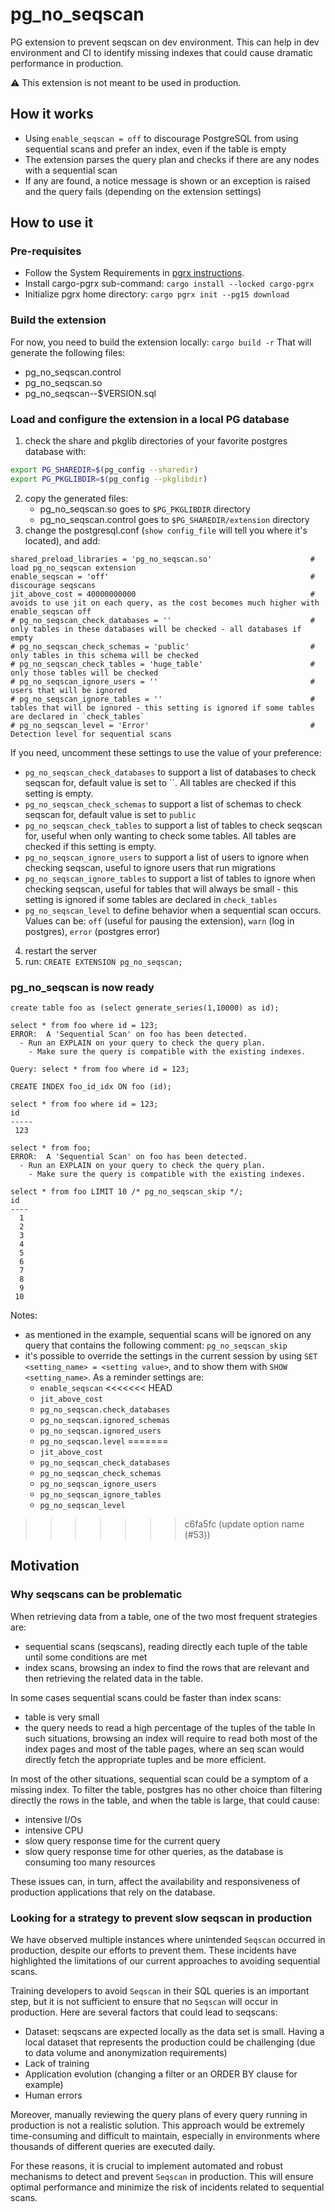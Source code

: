 # pg_no_seqscan

PG extension to prevent seqscan on dev environment. This can help in dev environment and CI to identify missing indexes that could cause dramatic performance in production.

⚠️ This extension is not meant to be used in production.

## How it works

- Using `enable_seqscan = off` to discourage PostgreSQL from using sequential scans and prefer an index, even if the table is empty
- The extension parses the query plan and checks if there are any nodes with a sequential scan
- If any are found, a notice message is shown or an exception is raised and the query fails (depending on the extension settings)

## How to use it

### Pre-requisites

- Follow the System Requirements in [pgrx instructions](https://github.com/pgcentralfoundation/pgrx).
- Install cargo-pgrx sub-command: `cargo install --locked cargo-pgrx`
- Initialize pgrx home directory: `cargo pgrx init --pg15 download`

### Build the extension

For now, you need to build the extension locally:
`cargo build -r`
That will generate the following files:

- pg_no_seqscan.control
- pg_no_seqscan.so
- pg_no_seqscan--$VERSION.sql

### Load and configure the extension in a local PG database

1. check the share and pkglib directories of your favorite postgres database with:

```bash
export PG_SHAREDIR=$(pg_config --sharedir)
export PG_PKGLIBDIR=$(pg_config --pkglibdir)
```

2. copy the generated files:
   - pg_no_seqscan.so goes to `$PG_PKGLIBDIR` directory
   - pg_no_seqscan.control goes to `$PG_SHAREDIR/extension` directory
3. change the postgresql.conf (`show config_file` will tell you where it's located), and add:

```
shared_preload_libraries = 'pg_no_seqscan.so'                      # load pg_no_seqscan extension
enable_seqscan = 'off'                                             # discourage seqscans
jit_above_cost = 40000000000                                       # avoids to use jit on each query, as the cost becomes much higher with enable_seqscan off
# pg_no_seqscan_check_databases = ''                               # only tables in these databases will be checked - all databases if empty
# pg_no_seqscan_check_schemas = 'public'                           # only tables in this schema will be checked
# pg_no_seqscan_check_tables = 'huge_table'                        # only those tables will be checked
# pg_no_seqscan_ignore_users = ''                                  # users that will be ignored
# pg_no_seqscan_ignore_tables = ''                                 # tables that will be ignored - this setting is ignored if some tables are declared in `check_tables`
# pg_no_seqscan_level = 'Error'                                    # Detection level for sequential scans
```

If you need, uncomment these settings to use the value of your preference:

- `pg_no_seqscan_check_databases` to support a list of databases to check seqscan for, default value is set to ``. All tables are checked if this setting is empty.
- `pg_no_seqscan_check_schemas` to support a list of schemas to check seqscan for, default value is set to `public`
- `pg_no_seqscan_check_tables` to support a list of tables to check seqscan for, useful when only wanting to check some tables. All tables are checked if this setting is empty.
- `pg_no_seqscan_ignore_users` to support a list of users to ignore when checking seqscan, useful to ignore users that run migrations
- `pg_no_seqscan_ignore_tables` to support a list of tables to ignore when checking seqscan, useful for tables that will always be small - this setting is ignored if some tables are declared in `check_tables`
- `pg_no_seqscan_level` to define behavior when a sequential scan occurs. Values can be: `off` (useful for pausing the extension), `warn` (log in postgres), `error` (postgres error)

4. restart the server
5. run: `CREATE EXTENSION pg_no_seqscan;`

### pg_no_seqscan is now ready

```postgresql
create table foo as (select generate_series(1,10000) as id);

select * from foo where id = 123;
ERROR:  A 'Sequential Scan' on foo has been detected.
  - Run an EXPLAIN on your query to check the query plan.
    - Make sure the query is compatible with the existing indexes.

Query: select * from foo where id = 123;

CREATE INDEX foo_id_idx ON foo (id);

select * from foo where id = 123;
id  
-----
 123

select * from foo;
ERROR:  A 'Sequential Scan' on foo has been detected.
  - Run an EXPLAIN on your query to check the query plan.
    - Make sure the query is compatible with the existing indexes.

select * from foo LIMIT 10 /* pg_no_seqscan_skip */;
id 
----
  1
  2
  3
  4
  5
  6
  7
  8
  9
 10
```

Notes:

- as mentioned in the example, sequential scans will be ignored on any query that contains the following comment: `pg_no_seqscan_skip`
- it's possible to override the settings in the current session by using `SET <setting_name> = <setting value>`, and to show them with `SHOW <setting_name>`. As a reminder settings are:
  - `enable_seqscan`
<<<<<<< HEAD
  - `jit_above_cost` 
  - `pg_no_seqscan.check_databases`
  - `pg_no_seqscan.ignored_schemas`
  - `pg_no_seqscan.ignored_users`
  - `pg_no_seqscan.level`
=======
  - `jit_above_cost`
  - `pg_no_seqscan_check_databases`
  - `pg_no_seqscan_check_schemas`
  - `pg_no_seqscan_ignore_users`
  - `pg_no_seqscan_ignore_tables`
  - `pg_no_seqscan_level`
>>>>>>> c6fa5fc (update option name (#53))

## Motivation

### Why seqscans can be problematic

When retrieving data from a table, one of the two most frequent strategies are:

- sequential scans (seqscans), reading directly each tuple of the table until some conditions are met
- index scans, browsing an index to find the rows that are relevant and then retrieving the related data in the table.

In some cases sequential scans could be faster than index scans:

- table is very small
- the query needs to read a high percentage of the tuples of the table
  In such situations, browsing an index will require to read both most of the index pages and most of the table pages, where an seq scan would directly fetch the appropriate tuples and be more efficient.

In most of the other situations, sequential scan could be a symptom of a missing index. To filter the table, postgres has no other choice than filtering directly the rows in the table, and when the table is large, that could cause:

- intensive I/Os
- intensive CPU
- slow query response time for the current query
- slow query response time for other queries, as the database is consuming too many resources

These issues can, in turn, affect the availability and responsiveness of production applications that rely on the database.

### Looking for a strategy to prevent slow seqscan in production

We have observed multiple instances where unintended `Seqscan` occurred in production, despite our efforts to prevent them. These incidents have highlighted the limitations of our current approaches to avoiding sequential scans.

Training developers to avoid `Seqscan` in their SQL queries is an important step, but it is not sufficient to ensure that no `Seqscan` will occur in production. Here are several factors that could lead to seqscans:

- Dataset: seqscans are expected locally as the data set is small. Having a local dataset that represents the production could be challenging (due to data volume and anonymization requirements) 
- Lack of training
- Application evolution (changing a filter or an ORDER BY clause for example)
- Human errors

Moreover, manually reviewing the query plans of every query running in production is not a realistic solution. This approach would be extremely time-consuming and difficult to maintain, especially in environments where thousands of different queries are executed daily.

For these reasons, it is crucial to implement automated and robust mechanisms to detect and prevent `Seqscan` in production. This will ensure optimal performance and minimize the risk of incidents related to sequential scans.

